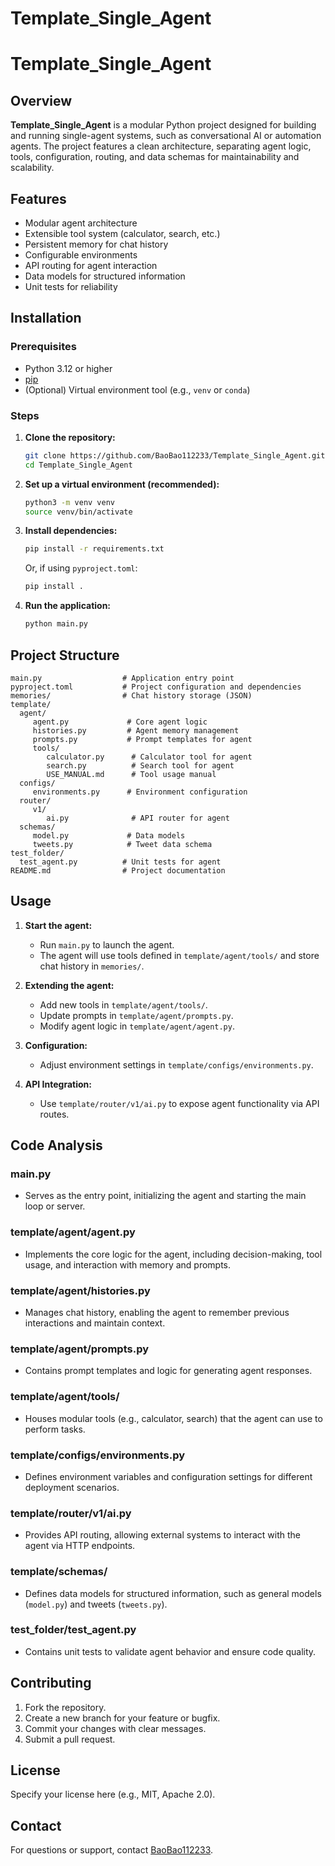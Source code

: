 # Template_Single_Agent
# Template_Single_Agent

## Overview

**Template_Single_Agent** is a modular Python project designed for building and running single-agent systems, such as conversational AI or automation agents. The project features a clean architecture, separating agent logic, tools, configuration, routing, and data schemas for maintainability and scalability.

## Features

- Modular agent architecture
- Extensible tool system (calculator, search, etc.)
- Persistent memory for chat history
- Configurable environments
- API routing for agent interaction
- Data models for structured information
- Unit tests for reliability

## Installation

### Prerequisites

- Python 3.12 or higher
- [pip](https://pip.pypa.io/en/stable/installation/)
- (Optional) Virtual environment tool (e.g., `venv` or `conda`)

### Steps

1. **Clone the repository:**
	```bash
	git clone https://github.com/BaoBao112233/Template_Single_Agent.git
	cd Template_Single_Agent
	```

2. **Set up a virtual environment (recommended):**
	```bash
	python3 -m venv venv
	source venv/bin/activate
	```

3. **Install dependencies:**
	```bash
	pip install -r requirements.txt
	```
	Or, if using `pyproject.toml`:
	```bash
	pip install .
	```

4. **Run the application:**
	```bash
	python main.py
	```

## Project Structure

```
main.py                  # Application entry point
pyproject.toml           # Project configuration and dependencies
memories/                # Chat history storage (JSON)
template/
  agent/
	 agent.py             # Core agent logic
	 histories.py         # Agent memory management
	 prompts.py           # Prompt templates for agent
	 tools/
		calculator.py      # Calculator tool for agent
		search.py          # Search tool for agent
		USE_MANUAL.md      # Tool usage manual
  configs/
	 environments.py      # Environment configuration
  router/
	 v1/
		ai.py              # API router for agent
  schemas/
	 model.py             # Data models
	 tweets.py            # Tweet data schema
test_folder/
  test_agent.py          # Unit tests for agent
README.md                # Project documentation
```

## Usage

1. **Start the agent:**
	- Run `main.py` to launch the agent.
	- The agent will use tools defined in `template/agent/tools/` and store chat history in `memories/`.

2. **Extending the agent:**
	- Add new tools in `template/agent/tools/`.
	- Update prompts in `template/agent/prompts.py`.
	- Modify agent logic in `template/agent/agent.py`.

3. **Configuration:**
	- Adjust environment settings in `template/configs/environments.py`.

4. **API Integration:**
	- Use `template/router/v1/ai.py` to expose agent functionality via API routes.

## Code Analysis

### main.py

- Serves as the entry point, initializing the agent and starting the main loop or server.

### template/agent/agent.py

- Implements the core logic for the agent, including decision-making, tool usage, and interaction with memory and prompts.

### template/agent/histories.py

- Manages chat history, enabling the agent to remember previous interactions and maintain context.

### template/agent/prompts.py

- Contains prompt templates and logic for generating agent responses.

### template/agent/tools/

- Houses modular tools (e.g., calculator, search) that the agent can use to perform tasks.

### template/configs/environments.py

- Defines environment variables and configuration settings for different deployment scenarios.

### template/router/v1/ai.py

- Provides API routing, allowing external systems to interact with the agent via HTTP endpoints.

### template/schemas/

- Defines data models for structured information, such as general models (`model.py`) and tweets (`tweets.py`).

### test_folder/test_agent.py

- Contains unit tests to validate agent behavior and ensure code quality.

## Contributing

1. Fork the repository.
2. Create a new branch for your feature or bugfix.
3. Commit your changes with clear messages.
4. Submit a pull request.

## License

Specify your license here (e.g., MIT, Apache 2.0).

## Contact

For questions or support, contact [BaoBao112233](mailto:kevinbao15072002@gmail.com).
